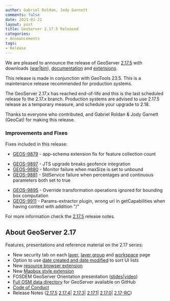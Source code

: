 ```yaml
---
author: Gabriel Roldan, Jody Garnett
comments: false
date: 2021-02-22
layout: post
title: GeoServer 2.17.5 Released
categories:
- Announcements
tags:
- Release
---
```



We are pleased to announce the release of GeoServer [2.17.5](http://geoserver.org/release/2.17.5/) with downloads ([war](https://sourceforge.net/projects/geoserver/files/GeoServer/2.17.5/geoserver-2.17.5-war.zip/download)|[bin](https://sourceforge.net/projects/geoserver/files/GeoServer/2.17.5/geoserver-2.17.5-bin.zip/download)), [documentation](https://sourceforge.net/projects/geoserver/files/GeoServer/2.17.5/geoserver-2.17.5-htmldoc.zip/download) and [extensions](https://sourceforge.net/projects/geoserver/files/GeoServer/2.17.5/extensions/).


This release is made in conjunction with GeoTools 23.5. This is a maintenance release recommended for production systems.

The GeoServer 2.17.x has reached end-of-life and this is the last scheduled release fo the 2.17.x branch. Production systems are advised to use 2.17.5 release as a temporary measure, and schedule your upgrade to 2.18.

Thanks to everyone who contributed, and Gabriel Roldan & Jody Garnett (GeoCat) for making this release.

### Improvements and Fixes

Fixes included in this release:

* [GEOS-9879](https://osgeo-org.atlassian.net/browse/GEOS-9879) - app-schema extension fix for feature collection count
+ [GEOS-9897](https://osgeo-org.atlassian.net/browse/GEOS-9897) - JTS upgrade breaks geofence integration
+ [GEOS-9880](https://osgeo-org.atlassian.net/browse/GEOS-9880) - Monitor failure when maxSize is set to unbound 
+ [GEOS-9881](https://osgeo-org.atlassian.net/browse/GEOS-9881) - SldService failure when percentages and continuous parameters both set to true
* [GEOS-9895](https://osgeo-org.atlassian.net/browse/GEOS-9895) - Override transformation operations ignored for bounding box computation
* [GEOS-9911](https://osgeo-org.atlassian.net/browse/GEOS-9911) - Params-extractor plugin, wrong url in getCapabilities when having context with addition "/"

For more information check the [2.17.5](https://osgeo-org.atlassian.net/secure/ReleaseNote.jspa?projectId=10000&version=16806) release notes.

## About GeoServer 2.17

Features, presentations and reference material on the 2.17 series:

  * New security tab on each [layer](https://docs.geoserver.org/latest/en/user/data/webadmin/layers.html#edit-layer-security), [layer group](https://docs.geoserver.org/latest/en/user/data/webadmin/layergroups.html#edit-a-layer-group) and [workspace](https://docs.geoserver.org/latest/en/user/data/webadmin/workspaces.html#edit-a-workspace) page
  * Option to use [date created and date modified](https://github.com/geoserver/geoserver/wiki/GSIP-179) to sort UI lists
  * New [resource browser extension](https://docs.geoserver.org/latest/en/user/configuration/tools/resource/index.html)
  * New [Mapbox style extension](https://docs.geoserver.org/latest/en/user/styling/mbstyle/index.html)
  * FOSDEM GeoServer Orientation presentation ([slides](https://www.slideshare.net/jgarnett/geoserver-orientation)|[video](https://ftp.fau.de/fosdem/2020/AW1.126/geoserver.mp4))
  * [Full OSM data directory](https://www.geosolutionsgroup.com/blog/geoserver-osm-styles-full-data-directory-available/) for GeoServer available on GitHub
  * [Code of Conduct](https://github.com/geoserver/geoserver/blob/master/CODE_OF_CONDUCT.md)
  * Release Notes ([2.17.5](https://osgeo-org.atlassian.net/secure/ReleaseNote.jspa?projectId=10000&version=16806)
  [2.17.4](https://osgeo-org.atlassian.net/secure/ReleaseNote.jspa?projectId=10000&version=16801)|
  [2.17.3](https://osgeo-org.atlassian.net/secure/ReleaseNote.jspa?projectId=10000&version=16789)|
  [2.17.1](https://osgeo-org.atlassian.net/secure/ReleaseNote.jspa?projectId=10000&version=16785)|
  [2.17.0](https://osgeo-org.atlassian.net/secure/ReleaseNote.jspa?projectId=10000&version=16782)|
  [2.17-RC](https://osgeo-org.atlassian.net/secure/ReleaseNote.jspa?projectId=10000&version=16766))








